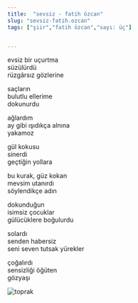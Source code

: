 ```yaml
---
title:  "sevsiz - fatih özcan"
slug: "sevsiz-fatih.ozcan"
tags: ["şiir","fatih özcan","sayı: üç"]


---
```

evsiz bir uçurtma\
süzülürdü\
rüzgârsız gözlerine

saçların\
bulutlu ellerime\
dokunurdu

ağlardım\
ay gibi ışıdıkça alnına\
yakamoz

gül kokusu\
sinerdi\
geçtiğin yollara

bu kurak, güz kokan\
mevsim utanırdı\
söylendikçe adın

dokunduğun\
isimsiz çocuklar\
gülücüklere boğulurdu

solardı\
senden habersiz\
seni seven tutsak yürekler

çoğalırdı\
sensizliği öğüten\
gözyaşı


![toprak](/img/ky03_20.medium.jpg)